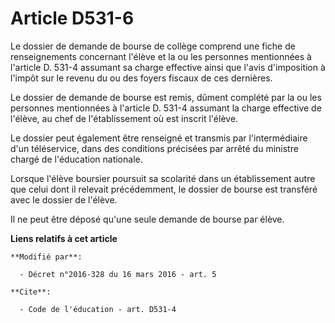 # Article D531-6

Le dossier de demande de bourse de collège comprend une fiche de renseignements concernant l'élève et la ou les personnes
mentionnées à l'article D. 531-4 assumant sa charge effective ainsi que l'avis d'imposition à l'impôt sur le revenu du ou des
foyers fiscaux de ces dernières. 

Le dossier de demande de bourse est remis, dûment complété par la ou les personnes mentionnées à l'article D. 531-4 assumant
la charge effective de l'élève, au chef de l'établissement où est inscrit l'élève. 

Le dossier peut également être renseigné et transmis par l'intermédiaire d'un téléservice, dans des conditions précisées par
arrêté du ministre chargé de l'éducation nationale. 

Lorsque l'élève boursier poursuit sa scolarité dans un établissement autre que celui dont il relevait précédemment, le
dossier de bourse est transféré avec le dossier de l'élève. 

Il ne peut être déposé qu'une seule demande de bourse par élève.

**Liens relatifs à cet article**

	**Modifié par**:

	  - Décret n°2016-328 du 16 mars 2016 - art. 5

	**Cite**:

	  - Code de l'éducation - art. D531-4
